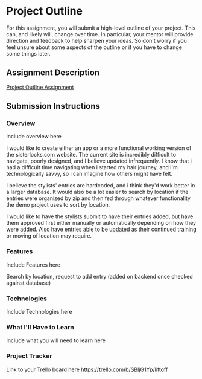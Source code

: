 # Project Outline
For this assignment, you will submit a high-level outline of your project. This can, and likely will, change over time. In particular, your mentor will provide direction and feedback to help sharpen your ideas. So don't worry if you feel unsure about some aspects of the outline or if you have to change some things later.

## Assignment Description
[Project Outline Assignment](https://education.launchcode.org/liftoff/modules/assignments/project-outline)

## Submission Instructions

### Overview
Include overview here

I would like to create either an app or a more functional working version of the sisterlocks.com website. The current site is incredibly difficult to navigate, poorly designed, and I believe updated infrequently. I know that i had a difficult time navigating when i started my hair journey, and i'm technologically savvy, so i can imagine how others might have felt. 

I believe the stylists' entries are hardcoded, and i think they'd work better in a larger database. It would also be a lot easier to search by location if the entries were organized by zip and then fed through whatever functionality the demo project uses to sort by location. 

I would like to have the stylists submit to have their entries added, but have them approved first either manually or automatically depending on how they were added. Also have entries able to be updated as their continued training or moving of location may require.

### Features
Include Features here

Search by location, request to add entry (added on backend once checked against database)

### Technologies
Include Technologies here



### What I'll Have to Learn
Include what you will need to learn here



### Project Tracker
Link to your Trello board here
https://trello.com/b/SBIjG1Yp/liftoff
